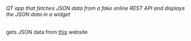 ###### QT app that fetches JSON data from a fake online REST API and displays the JSON data in a widget

gets JSON data from [this](https://jsonplaceholder.typicode.com/posts) website


